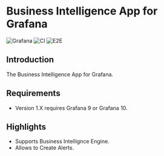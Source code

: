 # Business Intelligence App for Grafana

![Grafana](https://img.shields.io/badge/Grafana-10.1-orange)
![CI](https://github.com/volkovlabs/volkovlabs-bi-app/workflows/CI/badge.svg)
![E2E](https://github.com/volkovlabs/volkovlabs-bi-app/workflows/E2E/badge.svg)

## Introduction

The Business Intelligence App for Grafana.

## Requirements

- Version 1.X requires Grafana 9 or Grafana 10.

## Highlights

- Supports Business Intellignce Engine.
- Allows to Create Alerts.